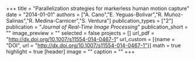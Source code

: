 +++
title = "Parallelization strategies for markerless human motion capture"
date = "2014-01-01"
authors = ["A. Cano","E. Yeguas-Bolivar","R. Muñoz-Salinas","R. Medina-Carnicer","S. Ventura"]
publication_types = ["2"]
publication = "_Journal of Real-Time Image Processing_"
publication_short = ""
image_preview = ""
selected = false
projects = []
url_pdf = "http://dx.doi.org/10.1007/s11554-014-0467-1"
url_custom = [{name = "DOI", url = "http://dx.doi.org/10.1007/s11554-014-0467-1"}]
math = true
highlight = true
[header]
image = ""
caption = ""
+++

